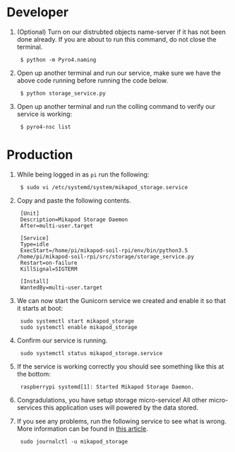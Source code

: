 # Developer

1. (Optional) Turn on our distrubted objects name-server if it has not been done already. If you are about to run this command, do not close the terminal.

        $ python -m Pyro4.naming

2. Open up another terminal and run our service, make sure we have the above code running before running the code below.

        $ python storage_service.py

3. Open up another terminal and run the colling command to verify our service is working:

        $ pyro4-nsc list

# Production

1. While being logged in as ``pi`` run the following:

        $ sudo vi /etc/systemd/system/mikapod_storage.service

2. Copy and paste the following contents.

        [Unit]
        Description=Mikapod Storage Daemon
        After=multi-user.target

        [Service]
        Type=idle
        ExecStart=/home/pi/mikapod-soil-rpi/env/bin/python3.5 /home/pi/mikapod-soil-rpi/src/storage/storage_service.py
        Restart=on-failure
        KillSignal=SIGTERM

        [Install]
        WantedBy=multi-user.target


3. We can now start the Gunicorn service we created and enable it so that it starts at boot:

        sudo systemctl start mikapod_storage
        sudo systemctl enable mikapod_storage

4. Confirm our service is running.

        sudo systemctl status mikapod_storage.service

5. If the service is working correctly you should see something like this at the bottom:

        raspberrypi systemd[1]: Started Mikapod Storage Daemon.

6. Congradulations, you have setup storage micro-service! All other micro-services this application uses will powered by the data stored.

7. If you see any problems, run the following service to see what is wrong. More information can be found in [this article](https://unix.stackexchange.com/a/225407).

        sudo journalctl -u mikapod_storage
